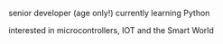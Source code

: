 senior developer  (age only!)
currently learning Python

interested in microcontrollers, IOT and the Smart World
